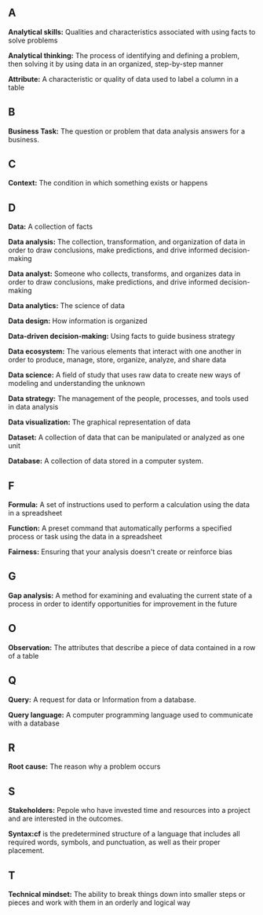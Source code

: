 ## A
**Analytical skills:** Qualities and characteristics associated with using facts to solve problems

**Analytical thinking:** The process of identifying and defining a problem, then solving it by using data in an organized, step-by-step manner

**Attribute:** A characteristic or quality of data used to label a column in a table

## B
**Business Task:** The question or problem that data analysis answers for a business.

## C
**Context:** The condition in which something exists or happens

## D
**Data:** A collection of facts

**Data analysis:** The collection, transformation, and organization of data in order to draw conclusions, make predictions, and drive informed decision-making

**Data analyst:** Someone who collects, transforms, and organizes data in order to draw conclusions, make predictions, and drive informed decision-making

**Data analytics:** The science of data

**Data design:** How information is organized

**Data-driven decision-making:** Using facts to guide business strategy

**Data ecosystem:** The various elements that interact with one another in order to produce, manage, store, organize, analyze, and share data

**Data science:** A field of study that uses raw data to create new ways of modeling and understanding the unknown

**Data strategy:** The management of the people, processes, and tools used in data analysis

**Data visualization:** The graphical representation of data

**Dataset:** A collection of data that can be manipulated or analyzed as one unit

**Database:** A collection of data stored in a computer system.

## F
**Formula:** A set of instructions used to perform a calculation using the data in a spreadsheet

**Function:** A preset command that automatically performs a specified process or task using the data in a spreadsheet

**Fairness:** Ensuring that your analysis doesn't create or reinforce bias

## G
**Gap analysis:** A method for examining and evaluating the current state of a process in order to identify opportunities for improvement in the future

## O
**Observation:** The attributes that describe a piece of data contained in a row of a table

## Q
**Query:** A request for data or Information from a database.

**Query language:** A computer programming language used to communicate with a database

## R
**Root cause:** The reason why a problem occurs

## S
**Stakeholders:** Pepole who have invested time and resources into a project and are interested in the outcomes. 

**Syntax:cf** is the predetermined structure of a language that includes all required words, symbols, and punctuation, as well as their proper placement. 

## T
**Technical mindset:** The ability to break things down into smaller steps or pieces and work with them in an orderly and logical way